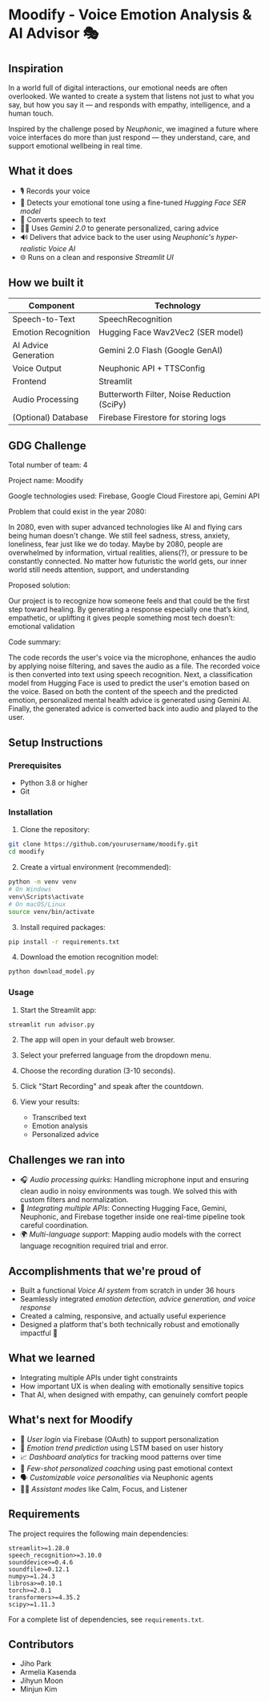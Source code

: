 # Moodify - Voice Emotion Analysis & AI Advisor 🎭

## Inspiration

In a world full of digital interactions, our emotional needs are often overlooked. We wanted to create a system that listens not just to what you say, but how you say it — and responds with empathy, intelligence, and a human touch.

Inspired by the challenge posed by *Neuphonic*, we imagined a future where voice interfaces do more than just respond — they understand, care, and support emotional wellbeing in real time.

## What it does

- 🎙 Records your voice 
- 🧠 Detects your emotional tone using a fine-tuned *Hugging Face SER model*
- 💬 Converts speech to text 
- 🧘‍♂ Uses *Gemini 2.0* to generate personalized, caring advice
- 🔊 Delivers that advice back to the user using *Neuphonic's hyper-realistic Voice AI*
- 🌐 Runs on a clean and responsive *Streamlit UI*

## How we built it

| Component | Technology |
|----------|------------|
| Speech-to-Text | SpeechRecognition |
| Emotion Recognition | Hugging Face Wav2Vec2 (SER model) |
| AI Advice Generation | Gemini 2.0 Flash (Google GenAI) |
| Voice Output | Neuphonic API + TTSConfig |
| Frontend | Streamlit |
| Audio Processing | Butterworth Filter, Noise Reduction (SciPy) |
| (Optional) Database | Firebase Firestore for storing logs |


## GDG Challenge
Total number of team: 4

Project name: Moodify

Google technologies used: Firebase, Google Cloud Firestore api, Gemini API

Problem that could exist in the year 2080:
   
   In 2080, even with super advanced technologies like AI and flying cars being human doesn't change. We still feel sadness, stress, anxiety, loneliness, fear just like we do today.
   Maybe by 2080, people are overwhelmed by information, virtual realities, aliens(?), or pressure to be constantly connected. No matter how futuristic the world gets, our inner world still needs attention, support, and understanding
   
Proposed solution:
   
   Our project is to recognize how someone feels and that could be the first step toward healing. By generating a response especially one that’s kind, empathetic, or uplifting it gives people something most tech doesn’t: emotional validation

Code summary:

The code records the user's voice via the microphone, enhances the audio by applying noise filtering, and saves the audio as a file. The recorded voice is then converted into text using speech recognition.
Next, a classification model from Hugging Face is used to predict the user's emotion based on the voice. Based on both the content of the speech and the predicted emotion, personalized mental health advice is generated using Gemini AI. Finally, the generated advice is converted back into audio and played to the user.


## Setup Instructions

### Prerequisites

- Python 3.8 or higher
- Git

### Installation

1. Clone the repository:
```bash
git clone https://github.com/yourusername/moodify.git
cd moodify
```

2. Create a virtual environment (recommended):
```bash
python -m venv venv
# On Windows
venv\Scripts\activate
# On macOS/Linux
source venv/bin/activate
```

3. Install required packages:
```bash
pip install -r requirements.txt
```

4. Download the emotion recognition model:
```bash
python download_model.py
```

### Usage

1. Start the Streamlit app:
```bash
streamlit run advisor.py
```

2. The app will open in your default web browser.

3. Select your preferred language from the dropdown menu.

4. Choose the recording duration (3-10 seconds).

5. Click "Start Recording" and speak after the countdown.

6. View your results:
   - Transcribed text
   - Emotion analysis
   - Personalized advice

## Challenges we ran into

- 🎧 *Audio processing quirks*: Handling microphone input and ensuring clean audio in noisy environments was tough. We solved this with custom filters and normalization.
- 💬 *Integrating multiple APIs*: Connecting Hugging Face, Gemini, Neuphonic, and Firebase together inside one real-time pipeline took careful coordination.
- 🌍 *Multi-language support*: Mapping audio models with the correct language recognition required trial and error.

## Accomplishments that we're proud of

- Built a functional *Voice AI system* from scratch in under 36 hours
- Seamlessly integrated *emotion detection, advice generation, and voice response*
- Created a calming, responsive, and actually useful experience
- Designed a platform that's both technically robust and emotionally impactful 💛

## What we learned

- Integrating multiple APIs under tight constraints
- How important UX is when dealing with emotionally sensitive topics
- That AI, when designed with empathy, can genuinely comfort people

## What's next for Moodify

- 🔐 *User login* via Firebase (OAuth) to support personalization  
- 🔮 *Emotion trend prediction* using LSTM based on user history  
- 📈 *Dashboard analytics* for tracking mood patterns over time  
- 🧬 *Few-shot personalized coaching* using past emotional context  
- 🗣 *Customizable voice personalities* via Neuphonic agents  
- 🧘‍♀ *Assistant modes* like Calm, Focus, and Listener

## Requirements

The project requires the following main dependencies:

```
streamlit>=1.28.0
speech_recognition>=3.10.0
sounddevice>=0.4.6
soundfile>=0.12.1
numpy>=1.24.3
librosa>=0.10.1
torch>=2.0.1
transformers>=4.35.2
scipy>=1.11.3
```

For a complete list of dependencies, see `requirements.txt`.



## Contributors

- Jiho Park
- Armelia Kasenda
- Jihyun Moon
- Minjun Kim 

